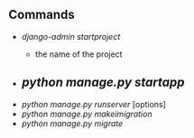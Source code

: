 ## Commands
- _django-admin startproject_ <name>
  - <name> the name of the project
- _python manage.py startapp_ <name>
  - 
- _python manage.py runserver_ [options]
- _python manage.py makeimigration_
- _python manage.py migrate_




